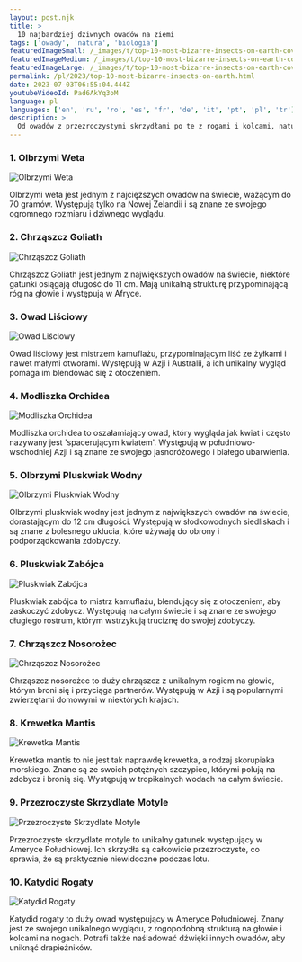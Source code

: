 ```yaml
---
layout: post.njk
title: >
  10 najbardziej dziwnych owadów na ziemi
tags: ['owady', 'natura', 'biologia']
featuredImageSmall: /_images/t/top-10-most-bizarre-insects-on-earth-cover-pl-small.webp
featuredImageMedium: /_images/t/top-10-most-bizarre-insects-on-earth-cover-pl-medium.webp
featuredImageLarge: /_images/t/top-10-most-bizarre-insects-on-earth-cover-pl-large.webp
permalink: /pl/2023/top-10-most-bizarre-insects-on-earth.html
date: 2023-07-03T06:55:04.444Z
youtubeVideoId: Pad6AkYq3oM
language: pl
languages: ['en', 'ru', 'ro', 'es', 'fr', 'de', 'it', 'pt', 'pl', 'tr']
description: >
  Od owadów z przezroczystymi skrzydłami po te z rogami i kolcami, natura stworzyła naprawdę dziwne owady. Oto lista 10 najbardziej nietypowych.
---
```


### 1. Olbrzymi Weta

![Olbrzymi Weta](/_images/e/e94a5cc46045a987830414f2ca423ef7-medium.webp)

Olbrzymi weta jest jednym z najcięższych owadów na świecie, ważącym do 70 gramów. Występują tylko na Nowej Zelandii i są znane ze swojego ogromnego rozmiaru i dziwnego wyglądu.

### 2. Chrząszcz Goliath

![Chrząszcz Goliath](/_images/2/2a5eca2833ba71c2ce060fb39386ce96-medium.webp)

Chrząszcz Goliath jest jednym z największych owadów na świecie, niektóre gatunki osiągają długość do 11 cm. Mają unikalną strukturę przypominającą róg na głowie i występują w Afryce.

### 3. Owad Liściowy

![Owad Liściowy](/_images/7/7ce7cd80348e8e2dfa670f899d997c12-medium.webp)

Owad liściowy jest mistrzem kamuflażu, przypominającym liść ze żyłkami i nawet małymi otworami. Występują w Azji i Australii, a ich unikalny wygląd pomaga im blendować się z otoczeniem.

### 4. Modliszka Orchidea

![Modliszka Orchidea](/_images/3/3199e091ee28d736f3273bd71224c4ae-medium.webp)

Modliszka orchidea to oszałamiający owad, który wygląda jak kwiat i często nazywany jest 'spacerującym kwiatem'. Występują w południowo-wschodniej Azji i są znane ze swojego jasnoróżowego i białego ubarwienia.

### 5. Olbrzymi Pluskwiak Wodny

![Olbrzymi Pluskwiak Wodny](/_images/8/8aef84d22b87f0364fb27f352322ad2a-medium.webp)

Olbrzymi pluskwiak wodny jest jednym z największych owadów na świecie, dorastającym do 12 cm długości. Występują w słodkowodnych siedliskach i są znane z bolesnego ukłucia, które używają do obrony i podporządkowania zdobyczy.

### 6. Pluskwiak Zabójca

![Pluskwiak Zabójca](/_images/1/124b5a8ea6bae82d7b037ae73d25064b-medium.webp)

Pluskwiak zabójca to mistrz kamuflażu, blendujący się z otoczeniem, aby zaskoczyć zdobycz. Występują na całym świecie i są znane ze swojego długiego rostrum, którym wstrzykują truciznę do swojej zdobyczy.

### 7. Chrząszcz Nosorożec

![Chrząszcz Nosorożec](/_images/b/b92743534cda36947341762a41e98128-medium.webp)

Chrząszcz nosorożec to duży chrząszcz z unikalnym rogiem na głowie, którym broni się i przyciąga partnerów. Występują w Azji i są popularnymi zwierzętami domowymi w niektórych krajach.

### 8. Krewetka Mantis

![Krewetka Mantis](/_images/2/202bbe23480faba8a8f4ec4ba3aee2cd-medium.webp)

Krewetka mantis to nie jest tak naprawdę krewetka, a rodzaj skorupiaka morskiego. Znane są ze swoich potężnych szczypiec, którymi polują na zdobycz i bronią się. Występują w tropikalnych wodach na całym świecie.

### 9. Przezroczyste Skrzydlate Motyle

![Przezroczyste Skrzydlate Motyle](/_images/6/6cb0b717bea38014ff6ab46f21283639-medium.webp)

Przezroczyste skrzydlate motyle to unikalny gatunek występujący w Ameryce Południowej. Ich skrzydła są całkowicie przezroczyste, co sprawia, że są praktycznie niewidoczne podczas lotu.

### 10. Katydid Rogaty

![Katydid Rogaty](/_images/e/ef8bb732280b6a145e0b1d82b9f84fb3-medium.webp)

Katydid rogaty to duży owad występujący w Ameryce Południowej. Znany jest ze swojego unikalnego wyglądu, z rogopodobną strukturą na głowie i kolcami na nogach. Potrafi także naśladować dźwięki innych owadów, aby uniknąć drapieżników.

